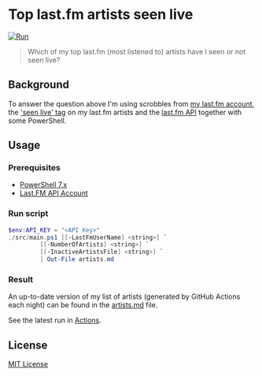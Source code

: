 # Top last.fm artists seen live

[![Run](https://github.com/matsest/lastfm-artists-seen-live/actions/workflows/run.yaml/badge.svg?event=schedule)](https://github.com/matsest/lastfm-artists-seen-live/actions/workflows/run.yaml)

> Which of my top last.fm (most listened to) artists have I seen or not seen live?

## Background

To answer the question above I'm using scrobbles from [my last.fm account](https://www.last.fm/user/matsest), the ['seen live' tag](https://www.last.fm/tag/seen+live) on my last.fm artists and the [last.fm API](https://www.last.fm/api) together with some PowerShell.

## Usage

### Prerequisites

  - [PowerShell 7.x](https://docs.microsoft.com/en-us/powershell/scripting/install/installing-powershell)
  - [Last.FM API Account](https://www.last.fm/api/account/create)

### Run script

```powershell
$env:API_KEY = "<API Key>"
./src/main.ps1 [[-LastFmUserName] <string>] `
         [[-NumberOfArtists] <string>] `
         [[-InactiveArtistsFile] <string>] `
         | Out-File artists.md
```

### Result

An up-to-date version of my list of artists (generated by GitHub Actions each night) can be found in the [artists.md](artists.md) file.

See the latest run in [Actions](https://github.com/matsest/lastfm-artists-seen-live/actions).

## License

[MIT License](./LICENSE)
